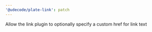 ```yaml
---
'@udecode/plate-link': patch
---
```


Allow the link plugin to optionally specify a custom href for link text
